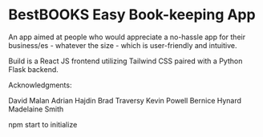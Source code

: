 # BestBOOKS Easy Book-keeping App

An app aimed at people who would appreciate a no-hassle app for their business/es - whatever the size - which is user-friendly and intuitive.

Build is a React JS frontend utilizing Tailwind CSS paired with a Python Flask backend.

Acknowledgments:

David Malan
Adrian Hajdin
Brad Traversy
Kevin Powell
Bernice Hynard
Madelaine Smith

npm start to initialize
